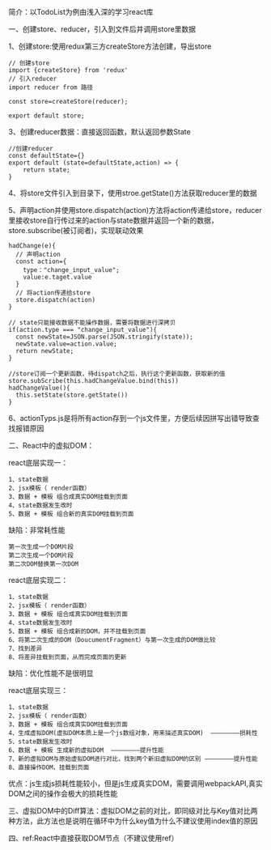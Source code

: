 简介：以TodoList为例由浅入深的学习react库

一、创建store、reducer，引入到文件后并调用store里数据

  1、创建store:使用redux第三方createStore方法创建，导出store

    // 创建store
    import {createStore} from 'redux'
    // 引入reducer
    import reducer from 路径

    const store=createStore(reducer);

    export default store;

  3、创建reducer数据：直接返回函数，默认返回参数State

    //创建reducer
    const defaultState={}
    export default (state=defaultState,action) => {
        return state;
    }
    
  4、将store文件引入到目录下，使用stroe.getState()方法获取reducer里的数据

  5、声明action并使用store.dispatch(action)方法将action传递给store，reducer里接收store自行传过来的action与state数据并返回一个新的数据，
    store.subscribe(被订阅者)，实现联动效果
    
    hadChange(e){
      // 声明action
      const action={
        type："change_input_value";
        value:e.taget.value
      }
      // 将action传递给store
      store.dispatch(action)
    }

    // state只能接收数据不能操作数据，需要将数据进行深拷贝
    if(action.type === "change_input_value"){
      const newState=JSON.parse(JSON.stringify(state));
      newState.value=action.value;
      return newState;
    }

    //store订阅一个更新函数，待dispatch之后，执行这个更新函数，获取新的值
    store.subScribe(this.hadChangeValue.bind(this))
    hadChangeValue(){
      this.setState(store.getState())
    }
  6、actionTyps.js是将所有action存到一个js文件里，方便后续因拼写出错导致查找报错原因

二、React中的虚拟DOM：

  react底层实现一：

    1、state数据
    2、jsx模板（ render函数）
    3、数据 + 模板 组合成真实DOM挂载到页面
    4、state数据发生改时
    5、数据 + 模板 组合新的真实DOM挂载到页面

  缺陷：非常耗性能

    第一次生成一个DOM片段
    第二次生成一个DOM片段
    第二次DOM替换第一次DOM

  react底层实现二：

    1、state数据
    2、jsx模板（ render函数）
    3、数据 + 模板 组合成真实DOM挂载到页面
    4、state数据发生改时
    5、数据 + 模板 组合成新的DOM，并不挂载到页面
    6、将第二次生成的DOM（DoucumentFragment）与第一次生成的DOM做比较
    7、找到差异
    8、将差异挂载到页面，从而完成页面的更新

  缺陷：优化性能不是很明显

  react底层实现三：

    1、state数据
    2、jsx模板（ render函数）
    3、数据 + 模板 组合成真实DOM挂载到页面
    4、生成虚拟DOM(虚拟DOM本质上是一个js数组对象，用来描述真实DOM)  ————————损耗性
    5、state数据发生改时
    6、数据 + 模板 生成新的虚拟DOM  ————————提升性能 
    7、新的虚拟DOM与原始虚拟DOM进行对比，找到两个新旧虚拟DOM的区别 ————————提升性能 
    8、直接操作DOM，挂载到页面

  优点：js生成js损耗性能较小，但是js生成真实DOM，需要调用webpackAPI,真实DOM之间的操作会极大的损耗性能

三、虚拟DOM中的Diff算法：虚拟DOM之前的对比，即同级对比与Key值对比两种方法，此方法也是说明在循环中为什么key值为什么不建议使用index值的原因

四、ref:React中直接获取DOM节点（不建议使用ref）
